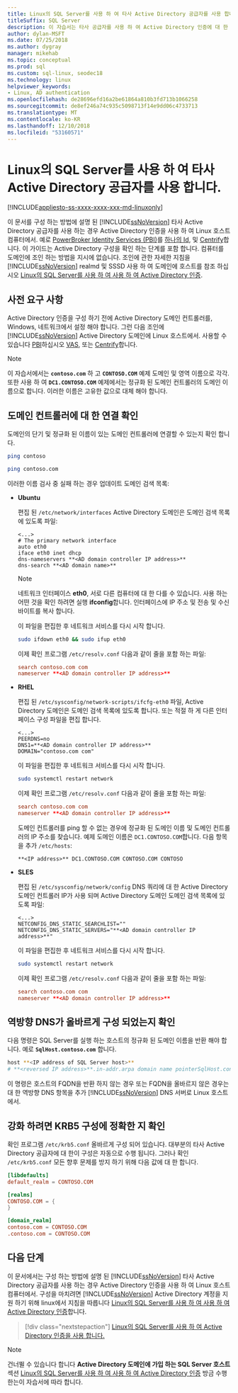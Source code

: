 ```yaml
---
title: Linux의 SQL Server를 사용 하 여 타사 Active Directory 공급자를 사용 합니다.
titleSuffix: SQL Server
description: 이 자습서는 타사 공급자를 사용 하 여 Active Directory 인증에 대 한 구성 단계를 제공합니다.
author: dylan-MSFT
ms.date: 07/25/2018
ms.author: dygray
manager: mikehab
ms.topic: conceptual
ms.prod: sql
ms.custom: sql-linux, seodec18
ms.technology: linux
helpviewer_keywords:
- Linux, AD authentication
ms.openlocfilehash: de28696efd16a2be61864a810b3fd713b1066258
ms.sourcegitcommit: de8ef246a74c935c5098713f14e9dd06c4733713
ms.translationtype: MT
ms.contentlocale: ko-KR
ms.lasthandoff: 12/10/2018
ms.locfileid: "53160571"
---
```

# <a name="use-third-party-active-directory-providers-with-sql-server-on-linux"></a>Linux의 SQL Server를 사용 하 여 타사 Active Directory 공급자를 사용 합니다.

[!INCLUDE[appliesto-ss-xxxx-xxxx-xxx-md-linuxonly](../includes/appliesto-ss-xxxx-xxxx-xxx-md-linuxonly.md)]

이 문서를 구성 하는 방법에 설명 된 [!INCLUDE[ssNoVersion](../includes/ssnoversion-md.md)] 타사 Active Directory 공급자를 사용 하는 경우 Active Directory 인증을 사용 하 여 Linux 호스트 컴퓨터에서. 예로 [PowerBroker Identity Services (PBI)](https://www.beyondtrust.com/)를 [하나의 Id](https://www.oneidentity.com/products/authentication-services/), 및 [Centrify](https://www.centrify.com/)합니다. 이 가이드는 Active Directory 구성을 확인 하는 단계를 포함 합니다. 컴퓨터를 도메인에 조인 하는 방법을 지시에 없습니다. 조인에 관한 자세한 지침을 [!INCLUDE[ssNoVersion](../includes/ssnoversion-md.md)] realmd 및 SSSD 사용 하 여 도메인에 호스트를 참조 하십시오 [Linux의 SQL Server를 사용 하 여 사용 하 여 Active Directory 인증](sql-server-linux-active-directory-authentication.md).

## <a name="prerequisites"></a>사전 요구 사항

Active Directory 인증을 구성 하기 전에 Active Directory 도메인 컨트롤러를, Windows, 네트워크에서 설정 해야 합니다. 그런 다음 조인에 [!INCLUDE[ssNoVersion](../includes/ssnoversion-md.md)] Active Directory 도메인에 Linux 호스트에서. 사용할 수 있습니다 [PBI](https://www.beyondtrust.com/)하십시오 [VAS](https://www.oneidentity.com/products/authentication-services/), 또는 [Centrify](https://www.centrify.com/)합니다.

> [!NOTE]
>
>이 자습서에서는 **`contoso.com`** 하 고 **`CONTOSO.COM`** 예제 도메인 및 영역 이름으로 각각. 또한 사용 하 여 **`DC1.CONTOSO.COM`** 예제에서는 정규화 된 도메인 컨트롤러의 도메인 이름으로 합니다. 이러한 이름은 고유한 값으로 대체 해야 합니다.

## <a name="check-the-connection-to-a-domain-controller"></a>도메인 컨트롤러에 대 한 연결 확인

도메인의 단기 및 정규화 된 이름이 있는 도메인 컨트롤러에 연결할 수 있는지 확인 합니다.

```bash
ping contoso

ping contoso.com
```

이러한 이름 검사 중 실패 하는 경우 업데이트 도메인 검색 목록:

- **Ubuntu**

  편집 된 `/etc/network/interfaces` Active Directory 도메인은 도메인 검색 목록에 있도록 파일: 

  ```/etc/network/interfaces
  <...>
  # The primary network interface
  auto eth0
  iface eth0 inet dhcp
  dns-nameservers **<AD domain controller IP address>**
  dns-search **<AD domain name>**
  ```

  > [!NOTE]  
  > 네트워크 인터페이스 **eth0**, 서로 다른 컴퓨터에 대 한 다를 수 있습니다. 사용 하는 어떤 것을 확인 하려면 실행 **ifconfig**합니다. 인터페이스에 IP 주소 및 전송 및 수신 바이트를 복사 합니다.

  이 파일을 편집한 후 네트워크 서비스를 다시 시작 합니다.

  ```bash
  sudo ifdown eth0 && sudo ifup eth0
  ```

  이제 확인 프로그램 `/etc/resolv.conf` 다음과 같이 줄을 포함 하는 파일:  

  ```/etc/resolv.conf
  search contoso.com com  
  nameserver **<AD domain controller IP address>**
  ```

- **RHEL**

  편집 된 `/etc/sysconfig/network-scripts/ifcfg-eth0` 파일, Active Directory 도메인은 도메인 검색 목록에 있도록 합니다. 또는 적절 하 게 다른 인터페이스 구성 파일을 편집 합니다.

  ```/etc/sysconfig/network-scripts/ifcfg-eth0
  <...>
  PEERDNS=no
  DNS1=**<AD domain controller IP address>**
  DOMAIN="contoso.com com"
  ```

  이 파일을 편집한 후 네트워크 서비스를 다시 시작 합니다.

  ```bash
  sudo systemctl restart network
  ```

  이제 확인 프로그램 `/etc/resolv.conf` 다음과 같이 줄을 포함 하는 파일:  

  ```/etc/resolv.conf
  search contoso.com com  
  nameserver **<AD domain controller IP address>**
  ```

  도메인 컨트롤러를 ping 할 수 없는 경우에 정규화 된 도메인 이름 및 도메인 컨트롤러의 IP 주소를 찾습니다. 예제 도메인 이름은 `DC1.CONTOSO.COM`합니다. 다음 항목을 추가 `/etc/hosts`:

  ```/etc/hosts
  **<IP address>** DC1.CONTOSO.COM CONTOSO.COM CONTOSO
  ```

- **SLES**

  편집 된 `/etc/sysconfig/network/config` DNS 쿼리에 대 한 Active Directory 도메인 컨트롤러 IP가 사용 되며 Active Directory 도메인 도메인 검색 목록에 있도록 파일:

  ```/etc/sysconfig/network/config
  <...>
  NETCONFIG_DNS_STATIC_SEARCHLIST=""
  NETCONFIG_DNS_STATIC_SERVERS="**<AD domain controller IP address>**"
  ```

  이 파일을 편집한 후 네트워크 서비스를 다시 시작 합니다.

  ```bash
  sudo systemctl restart network
  ```

  이제 확인 프로그램 `/etc/resolv.conf` 다음과 같이 줄을 포함 하는 파일:

  ```/etc/resolv.conf
  search contoso.com com
  nameserver **<AD domain controller IP address>**
  ```

## <a name="check-that-the-reverse-dns-is-properly-configured"></a>역방향 DNS가 올바르게 구성 되었는지 확인

다음 명령은 SQL Server를 실행 하는 호스트의 정규화 된 도메인 이름을 반환 해야 합니다. 예로 **`SqlHost.contoso.com`** 합니다.

```bash
host **<IP address of SQL Server host>**
# **<reversed IP address>**.in-addr.arpa domain name pointerSqlHost.contoso.com.
```

이 명령은 호스트의 FQDN을 반환 하지 않는 경우 또는 FQDN을 올바르지 않은 경우는 대 한 역방향 DNS 항목을 추가 [!INCLUDE[ssNoVersion](../includes/ssnoversion-md.md)] DNS 서버로 Linux 호스트에서.

## <a name="check-that-your-krb5-configuration-is-correct"></a>강화 하려면 KRB5 구성에 정확한 지 확인

확인 프로그램 `/etc/krb5.conf` 올바르게 구성 되어 있습니다. 대부분의 타사 Active Directory 공급자에 대 한이 구성은 자동으로 수행 됩니다. 그러나 확인 `/etc/krb5.conf` 모든 향후 문제를 방지 하기 위해 다음 값에 대 한 합니다.

```/etc/krb5.conf
[libdefaults]
default_realm = CONTOSO.COM

[realms]
CONTOSO.COM = {
}

[domain_realm]
contoso.com = CONTOSO.COM
.contoso.com = CONTOSO.COM
```

## <a name="next-steps"></a>다음 단계

이 문서에서는 구성 하는 방법에 설명 된 [!INCLUDE[ssNoVersion](../includes/ssnoversion-md.md)] 타사 Active Directory 공급자를 사용 하는 경우 Active Directory 인증을 사용 하 여 Linux 호스트 컴퓨터에서. 구성을 마치려면 [!INCLUDE[ssNoVersion](../includes/ssnoversion-md.md)] Active Directory 계정을 지원 하기 위해 linux에서 지침을 따릅니다 [Linux의 SQL Server를 사용 하 여 사용 하 여 Active Directory 인증](sql-server-linux-active-directory-authentication.md)합니다.

> [!div class="nextstepaction"]
> [Linux의 SQL Server를 사용 하 여 Active Directory 인증을 사용 합니다.](sql-server-linux-active-directory-authentication.md)

> [!NOTE]
>
> 건너뛸 수 있습니다 합니다 **Active Directory 도메인에 가입 하는 SQL Server 호스트** 섹션 [Linux의 SQL Server를 사용 하 여 사용 하 여 Active Directory 인증](sql-server-linux-active-directory-authentication.md) 방금 수행한는이 자습서에 따라 합니다.
